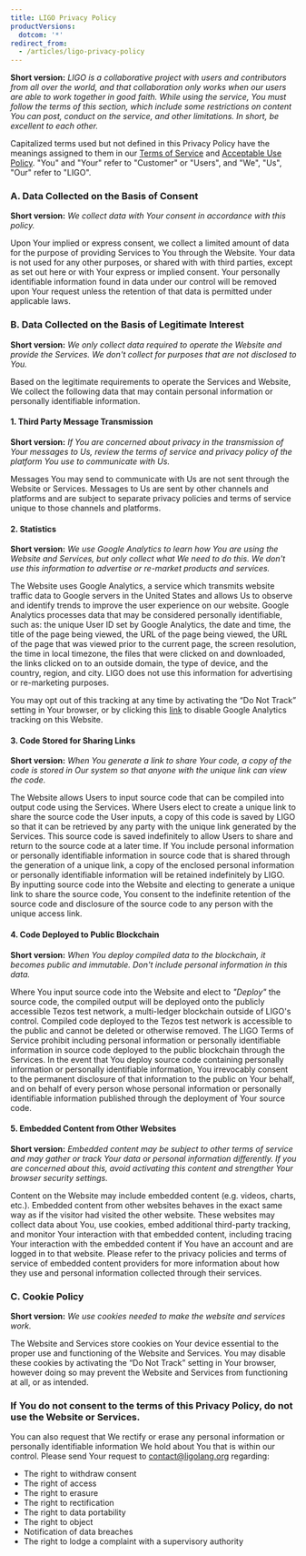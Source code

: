 ```yaml
---
title: LIGO Privacy Policy
productVersions:
  dotcom: '*'
redirect_from:
  - /articles/ligo-privacy-policy
---
```


**Short version:** _LIGO is a collaborative project with users and contributors from all over the world, and that collaboration only works when our users are able to work together in good faith. While using the service, You must follow the terms of this section, which include some restrictions on content You can post, conduct on the service, and other limitations. In short, be excellent to each other._

Capitalized terms used but not defined in this Privacy Policy have the meanings assigned to them in our [Terms of Service](https://ADDURL) and [Acceptable Use Policy](https://ADDURL). "You" and "Your" refer to "Customer" or "Users", and "We", "Us", "Our" refer to "LIGO".

### A. Data Collected on the Basis of Consent

**Short version:** *We collect data with Your consent in accordance with this policy.*

Upon Your implied or express consent, we collect a limited amount of data for the purpose of providing Services to You through the Website. Your data is not used for any other purposes, or shared with with third parties, except as set out here or with Your express or implied consent. Your personally identifiable information found in data under our control will be removed upon Your request unless the retention of that data is permitted under applicable laws.

### B. Data Collected on the Basis of Legitimate Interest

**Short version:** *We only collect data required to operate the Website and provide the Services. We don't collect for purposes that are not disclosed to You.*

Based on the legitimate requirements to operate the Services and Website, We collect the following data that may contain personal information or personally identifiable information.

#### 1. Third Party Message Transmission

**Short version:** *If You are concerned about privacy in the transmission of Your messages to Us, review the terms of service and privacy policy of the platform You use to communicate with Us.*

Messages You may send to communicate with Us are not sent through the Website or Services. Messages to Us are sent by other channels and platforms and are subject to separate privacy policies and terms of service unique to those channels and platforms.

#### 2. Statistics

**Short version:** *We use Google Analytics to learn how You are using the Website and Services, but only collect what We need to do this. We don't use this information to advertise or re-market products and services.*

The Website uses Google Analytics, a service which transmits website traffic data to Google servers in the United States and allows Us to observe and identify trends to improve the user experience on our website. Google Analytics processes data that may be considered personally identifiable, such as: the unique User ID set by Google Analytics, the date and time, the title of the page being viewed, the URL of the page being viewed, the URL of the page that was viewed prior to the current page, the screen resolution, the time in local timezone, the files that were clicked on and downloaded, the links clicked on to an outside domain, the type of device, and the country, region, and city. LIGO does not use this information for advertising or re-marketing purposes.

You may opt out of this tracking at any time by activating the “Do Not Track” setting in Your browser, or by clicking this [link](ADDURL) to disable Google Analytics tracking on this Website.

#### 3. Code Stored for Sharing Links

**Short version:** *When You generate a link to share Your code, a copy of the code is stored in Our system so that anyone with the unique link can view the code.*

The Website allows Users to input source code that can be compiled into output code using the Services. Where Users elect to create a unique link to share the source code the User inputs, a copy of this code is saved by LIGO so that it can be retrieved by any party with the unique link generated by the Services. This source code is saved indefinitely to allow Users to share and return to the source code at a later time. If You include personal information or personally identifiable information in source code that is shared through the generation of a unique link, a copy of the enclosed personal information or personally identifiable information will be retained indefinitely by LIGO. By inputting source code into the Website and electing to generate a unique link to share the source code, You consent to the indefinite retention of the source code and disclosure of the source code to any person with the unique access link.

#### 4. Code Deployed to Public Blockchain
**Short version:** *When You deploy compiled data to the blockchain, it becomes public and immutable. Don't include personal information in this data.*

Where You input source code into the Website and elect to *"Deploy"* the source code, the compiled output will be deployed onto the publicly accessible Tezos test network, a multi-ledger blockchain outside of LIGO's control. Compiled code deployed to the Tezos test network is accessible to the public and cannot be deleted or otherwise removed. The LIGO Terms of Service prohibit including personal information or personally identifiable information in source code deployed to the public blockchain through the Services. In the event that You deploy source code containing personally information or personally identifiable information, You irrevocably consent to the permanent disclosure of that information to the public on Your behalf, and on behalf of every person whose personal information or personally identifiable information published through the deployment of Your source code.

#### 5. Embedded Content from Other Websites
**Short version:** *Embedded content may be subject to other terms of service and may gather or track Your data or personal information differently. If you are concerned about this, avoid activating this content and strengther Your browser security settings.*

Content on the Website may include embedded content (e.g. videos, charts, etc.). Embedded content from other websites behaves in the exact same way as if the visitor had visited the other website. These websites may collect data about You, use cookies, embed additional third-party tracking, and monitor Your interaction with that embedded content, including tracing Your interaction with the embedded content if You have an account and are logged in to that website. Please refer to the privacy policies and terms of service of embedded content providers for more information about how they use and personal information collected through their services.

### C. Cookie Policy
**Short version:** *We use cookies needed to make the website and services work.*

The Website and Services store cookies on Your device essential to the proper use and functioning of the Website and Services. You may disable these cookies by activating the “Do Not Track” setting in Your browser, however doing so may prevent the Website and Services from functioning at all, or as intended.

### If You do not consent to the terms of this Privacy Policy, do not use the Website or Services.

You can also request that We rectify or erase any personal information or personally identifiable information We hold about You that is within our control. Please send Your request to contact@ligolang.org regarding:

* The right to withdraw consent
* The right of access
* The right to erasure
* The right to rectification
* The right to data portability
* The right to object
* Notification of data breaches
* The right to lodge a complaint with a supervisory authority


